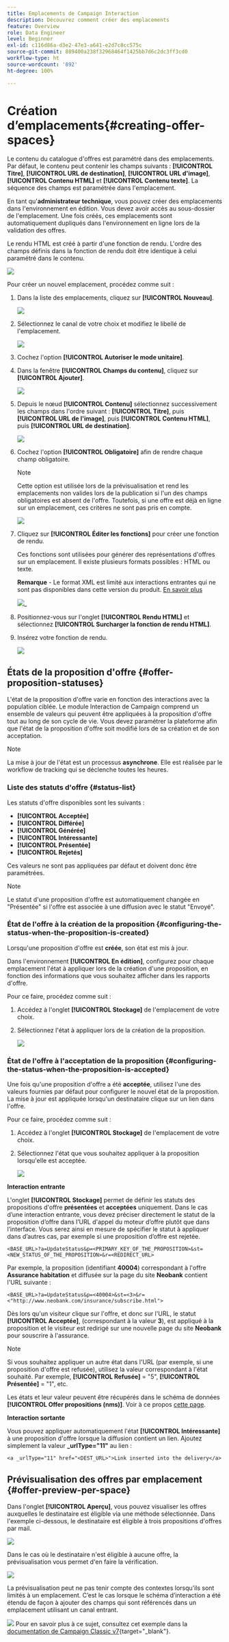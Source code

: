 ```yaml
---
title: Emplacements de Campaign Interaction
description: Découvrez comment créer des emplacements
feature: Overview
role: Data Engineer
level: Beginner
exl-id: c116d86a-d3e2-47e3-a641-e2d7c8cc575c
source-git-commit: 889400a238f32968464f1425bb7d6c2dc3ff3cd0
workflow-type: ht
source-wordcount: '892'
ht-degree: 100%

---
```


# Création d’emplacements{#creating-offer-spaces}

Le contenu du catalogue d&#39;offres est paramétré dans des emplacements. Par défaut, le contenu peut contenir les champs suivants : **[!UICONTROL Titre]**, **[!UICONTROL URL de destination]**, **[!UICONTROL URL d&#39;image]**, **[!UICONTROL Contenu HTML]** et **[!UICONTROL Contenu texte]**. La séquence des champs est paramétrée dans l&#39;emplacement.

En tant qu&#39;**administrateur technique**, vous pouvez créer des emplacements dans l&#39;environnement en édition. Vous devez avoir accès au sous-dossier de l&#39;emplacement. Une fois créés, ces emplacements sont automatiquement dupliqués dans l&#39;environnement en ligne lors de la validation des offres.

Le rendu HTML est créé à partir d&#39;une fonction de rendu. L&#39;ordre des champs définis dans la fonction de rendu doit être identique à celui paramétré dans le contenu.

![](assets/offer_space_create_009.png)

Pour créer un nouvel emplacement, procédez comme suit :

1. Dans la liste des emplacements, cliquez sur **[!UICONTROL Nouveau]**.

   ![](assets/offer_space_create_001.png)

1. Sélectionnez le canal de votre choix et modifiez le libellé de l&#39;emplacement.

   ![](assets/offer_space_create_002.png)

1. Cochez l&#39;option **[!UICONTROL Autoriser le mode unitaire]**.

1. Dans la fenêtre **[!UICONTROL Champs du contenu]**, cliquez sur **[!UICONTROL Ajouter]**.

   ![](assets/offer_space_create_003.png)

1. Depuis le nœud **[!UICONTROL Contenu]** sélectionnez successivement les champs dans l&#39;ordre suivant : **[!UICONTROL Titre]**, puis **[!UICONTROL URL de l&#39;image]**, puis **[!UICONTROL Contenu HTML]**, puis **[!UICONTROL URL de destination]**.

   ![](assets/offer_space_create_004.png)

1. Cochez l&#39;option **[!UICONTROL Obligatoire]** afin de rendre chaque champ obligatoire.

   >[!NOTE]
   >
   >Cette option est utilisée lors de la prévisualisation et rend les emplacements non valides lors de la publication si l&#39;un des champs obligatoires est absent de l&#39;offre. Toutefois, si une offre est déjà en ligne sur un emplacement, ces critères ne sont pas pris en compte.

   ![](assets/offer_space_create_005.png)

1. Cliquez sur **[!UICONTROL Éditer les fonctions]** pour créer une fonction de rendu.

   Ces fonctions sont utilisées pour générer des représentations d&#39;offres sur un emplacement. Il existe plusieurs formats possibles : HTML ou texte.

   **Remarque** - Le format XML est limité aux interactions entrantes qui ne sont pas disponibles dans cette version du produit. [En savoir plus](../start/capability-matrix.md#gs-unavailable-features)

   ![](assets/offer_space_create_006.png)_

1. Positionnez-vous sur l&#39;onglet **[!UICONTROL Rendu HTML]** et sélectionnez **[!UICONTROL Surcharger la fonction de rendu HTML]**.
1. Insérez votre fonction de rendu.

   ![](assets/offer_space_create_007.png)

## États de la proposition d&#39;offre {#offer-proposition-statuses}

L&#39;état de la proposition d&#39;offre varie en fonction des interactions avec la population ciblée. Le module Interaction de Campaign comprend un ensemble de valeurs qui peuvent être appliquées à la proposition d&#39;offre tout au long de son cycle de vie. Vous devez paramétrer la plateforme afin que l&#39;état de la proposition d&#39;offre soit modifié lors de sa création et de son acceptation.

>[!NOTE]
>
>La mise à jour de l&#39;état est un processus **asynchrone**. Elle est réalisée par le workflow de tracking qui se déclenche toutes les heures.

### Liste des statuts d&#39;offre {#status-list}

Les statuts d&#39;offre disponibles sont les suivants :

* **[!UICONTROL Acceptée]**
* **[!UICONTROL Différée]**
* **[!UICONTROL Générée]**
* **[!UICONTROL Intéressante]**
* **[!UICONTROL Présentée]**
* **[!UICONTROL Rejetés]**

Ces valeurs ne sont pas appliquées par défaut et doivent donc être paramétrées.

>[!NOTE]
>
>Le statut d&#39;une proposition d&#39;offre est automatiquement changée en &quot;Présentée&quot; si l&#39;offre est associée à une diffusion avec le statut &quot;Envoyé&quot;.

### État de l&#39;offre à la création de la proposition {#configuring-the-status-when-the-proposition-is-created}

Lorsqu&#39;une proposition d&#39;offre est **créée**, son état est mis à jour.

Dans l&#39;environnement **[!UICONTROL En édition]**, configurez pour chaque emplacement l&#39;état à appliquer lors de la création d&#39;une proposition, en fonction des informations que vous souhaitez afficher dans les rapports d&#39;offre.

Pour ce faire, procédez comme suit :

1. Accédez à l&#39;onglet **[!UICONTROL Stockage]** de l&#39;emplacement de votre choix.
1. Sélectionnez l&#39;état à appliquer lors de la création de la proposition.

   ![](assets/offer_update_status_001.png)

### État de l&#39;offre à l&#39;acceptation de la proposition {#configuring-the-status-when-the-proposition-is-accepted}

Une fois qu&#39;une proposition d&#39;offre a été **acceptée**, utilisez l&#39;une des valeurs fournies par défaut pour configurer le nouvel état de la proposition. La mise à jour est appliquée lorsqu&#39;un destinataire clique sur un lien dans l&#39;offre.

Pour ce faire, procédez comme suit :

1. Accédez à l&#39;onglet **[!UICONTROL Stockage]** de l&#39;emplacement de votre choix.
1. Sélectionnez l&#39;état que vous souhaitez appliquer à la proposition lorsqu&#39;elle est acceptée.

   ![](assets/offer_update_status_002.png)


**Interaction entrante**

L&#39;onglet **[!UICONTROL Stockage]** permet de définir les statuts des propositions d&#39;offre **présentées** et **acceptées** uniquement. Dans le cas d’une interaction entrante, vous devez préciser directement le statut de la proposition d’offre dans l’URL d&#39;appel du moteur d’offre plutôt que dans l’interface. Vous serez ainsi en mesure de spécifier le statut à appliquer dans d’autres cas, par exemple si une proposition d’offre est rejetée.

```
<BASE_URL>?a=UpdateStatus&p=<PRIMARY_KEY_OF_THE_PROPOSITION>&st=<NEW_STATUS_OF_THE_PROPOSITION>&r=<REDIRECT_URL>
```

Par exemple, la proposition (identifiant **40004**) correspondant à l&#39;offre **Assurance habitation** et diffusée sur la page du site **Neobank** contient l&#39;URL suivante :

```
<BASE_URL>?a=UpdateStatus&p=<40004>&st=<3>&r=<"http://www.neobank.com/insurance/subscribe.html">
```

Dès lors qu&#39;un visiteur clique sur l&#39;offre, et donc sur l&#39;URL, le statut **[!UICONTROL Acceptée]**, (correspondant à la valeur **3**), est appliqué à la proposition et le visiteur est redirigé sur une nouvelle page du site **Neobank** pour souscrire à l&#39;assurance.

>[!NOTE]
>
>Si vous souhaitez appliquer un autre état dans l&#39;URL (par exemple, si une proposition d&#39;offre est refusée), utilisez la valeur correspondant à l&#39;état souhaité. Par exemple, **[!UICONTROL Refusée]** = &quot;5&quot;, **[!UICONTROL Présentée]** = &quot;1&quot;, etc.
>
>Les états et leur valeur peuvent être récupérés dans le schéma de données **[!UICONTROL Offer propositions (nms)]**. Voir à ce propos [cette page](../dev/create-schema.md).

**Interaction sortante**

Vous pouvez appliquer automatiquement l&#39;état **[!UICONTROL Intéressante]** à une proposition d&#39;offre lorsque la diffusion contient un lien. Ajoutez simplement la valeur **_urlType=&quot;11&quot;** au lien :

```
<a _urlType="11" href="<DEST_URL>">Link inserted into the delivery</a>
```

## Prévisualisation des offres par emplacement {#offer-preview-per-space}

Dans l&#39;onglet **[!UICONTROL Aperçu]**, vous pouvez visualiser les offres auxquelles le destinataire est éligible via une méthode sélectionnée. Dans l&#39;exemple ci-dessous, le destinataire est éligible à trois propositions d&#39;offres par mail.

![](assets/offer_space_overview_002.png)

Dans le cas où le destinataire n&#39;est éligible à aucune offre, la prévisualisation vous permet d&#39;en faire la vérification.

![](assets/offer_space_overview_001.png)


La prévisualisation peut ne pas tenir compte des contextes lorsqu’ils sont limités à un emplacement. C’est le cas lorsque le schéma d’interaction a été étendu de façon à ajouter des champs qui sont référencés dans un emplacement utilisant un canal entrant.

![](../assets/do-not-localize/book.png) Pour en savoir plus à ce sujet, consultez cet exemple dans la [documentation de Campaign Classic v7](https://experienceleague.adobe.com/docs/campaign-classic/using/managing-offers/advanced-parameters/extension-example.html?lang=fr){target=&quot;_blank&quot;}.